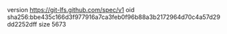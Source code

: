version https://git-lfs.github.com/spec/v1
oid sha256:bbe435c166d3f977916a7ca3feb0f96b88a3b2172964d70c4a57d29dd2252dff
size 5673
